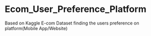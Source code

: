 # Ecom_User_Preference_Platform
Based on Kaggle E-com Dataset finding the users preference on platform(Mobile App/Website)
